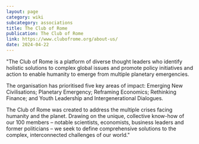 ```yaml
---
layout: page
category: wiki
subcategory: associations
title: The Club of Rome
publication: The Club of Rome
link: https://www.clubofrome.org/about-us/
date: 2024-04-22
---
```


"The Club of Rome is a platform of diverse thought leaders who identify holistic solutions to complex global issues and promote policy initiatives and action to enable humanity to emerge from multiple planetary emergencies.

The organisation has prioritised five key areas of impact: Emerging New Civilisations; Planetary Emergency; Reframing Economics; Rethinking Finance; and Youth Leadership and Intergenerational Dialogues.

The Club of Rome was created to address the multiple crises facing humanity and the planet. Drawing on the unique, collective know-how of our 100 members – notable scientists, economists, business leaders and former politicians – we seek to define comprehensive solutions to the complex, interconnected challenges of our world."
